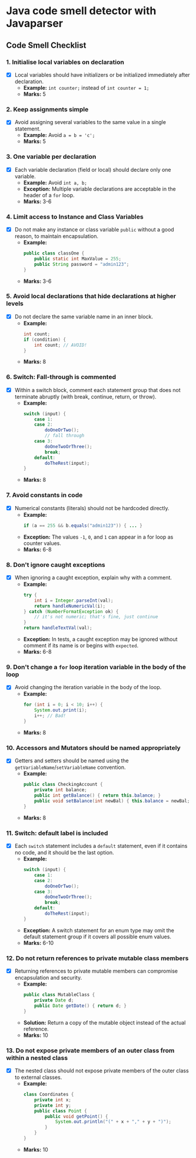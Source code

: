 # Java code smell detector with Javaparser


## Code Smell Checklist

### 1. Initialise local variables on declaration
- [x] Local variables should have initializers or be initialized immediately after declaration.
  - **Example:** `int counter;` instead of `int counter = 1;`
  - **Marks:** 5

### 2. Keep assignments simple
- [x] Avoid assigning several variables to the same value in a single statement.
  - **Example:** Avoid `a = b = 'c';`
  - **Marks:** 5

### 3. One variable per declaration
- [x] Each variable declaration (field or local) should declare only one variable.
  - **Example:** Avoid `int a, b;`
  - **Exception:** Multiple variable declarations are acceptable in the header of a `for` loop.
  - **Marks:** 3-6

### 4. Limit access to Instance and Class Variables
- [x] Do not make any instance or class variable `public` without a good reason, to maintain encapsulation.
  - **Example:**
    ```java
    public class classOne {
        public static int MaxValue = 255;
        public String password = "admin123";
    }
    ```
  - **Marks:** 3-6

### 5. Avoid local declarations that hide declarations at higher levels
- [x] Do not declare the same variable name in an inner block.
  - **Example:**
    ```java
    int count;
    if (condition) {
        int count; // AVOID!
    }
    ```
  - **Marks:** 8

### 6. Switch: Fall-through is commented
- [x] Within a switch block, comment each statement group that does not terminate abruptly (with break, continue, return, or throw).
  - **Example:**
    ```java
    switch (input) {
        case 1:
        case 2:
            doOneOrTwo();
            // fall through
        case 3:
            doOneTwoOrThree();
            break;
        default:
            doTheRest(input);
    }
    ```
  - **Marks:** 8

### 7. Avoid constants in code
- [x] Numerical constants (literals) should not be hardcoded directly.
  - **Example:**
    ```java
    if (a == 255 && b.equals("admin123")) { ... }
    ```
  - **Exception:** The values `-1`, `0`, and `1` can appear in a for loop as counter values.
  - **Marks:** 6-8

### 8. Don't ignore caught exceptions
- [x] When ignoring a caught exception, explain why with a comment.
  - **Example:**
    ```java
    try {
        int i = Integer.parseInt(val);
        return handleNumericVal(i);
    } catch (NumberFormatException ok) {
        // it's not numeric; that's fine, just continue
    }
    return handleTextVal(val);
    ```
  - **Exception:** In tests, a caught exception may be ignored without comment if its name is or begins with `expected`.
  - **Marks:** 6-8

### 9. Don't change a `for` loop iteration variable in the body of the loop
- [x] Avoid changing the iteration variable in the body of the loop.
  - **Example:**
    ```java
    for (int i = 0; i < 10; i++) {
        System.out.print(i);
        i++; // Bad!
    }
    ```
  - **Marks:** 8

### 10. Accessors and Mutators should be named appropriately
- [x] Getters and setters should be named using the `getVariableName`/`setVariableName` convention.
  - **Example:**
    ```java
    public class CheckingAccount {
        private int balance;
        public int getBalance() { return this.balance; }
        public void setBalance(int newBal) { this.balance = newBal; }
    }
    ```
  - **Marks:** 8

### 11. Switch: default label is included
- [x] Each `switch` statement includes a `default` statement, even if it contains no code, and it should be the last option.
  - **Example:**
    ```java
    switch (input) {
        case 1:
        case 2:
            doOneOrTwo();
        case 3:
            doOneTwoOrThree();
            break;
        default:
            doTheRest(input);
    }
    ```
  - **Exception:** A switch statement for an enum type may omit the default statement group if it covers all possible enum values.
  - **Marks:** 6-10

### 12. Do not return references to private mutable class members
- [x] Returning references to private mutable members can compromise encapsulation and security.
  - **Example:**
    ```java
    public class MutableClass {
        private Date d;
        public Date getDate() { return d; }
    }
    ```
  - **Solution:** Return a copy of the mutable object instead of the actual reference.
  - **Marks:** 10

### 13. Do not expose private members of an outer class from within a nested class
- [x] The nested class should not expose private members of the outer class to external classes.
  - **Example:**
    ```java
    class Coordinates {
        private int x;
        private int y;
        public class Point {
            public void getPoint() {
                System.out.println("(" + x + "," + y + ")");
            }
        }
    }
    ```
  - **Marks:** 10



